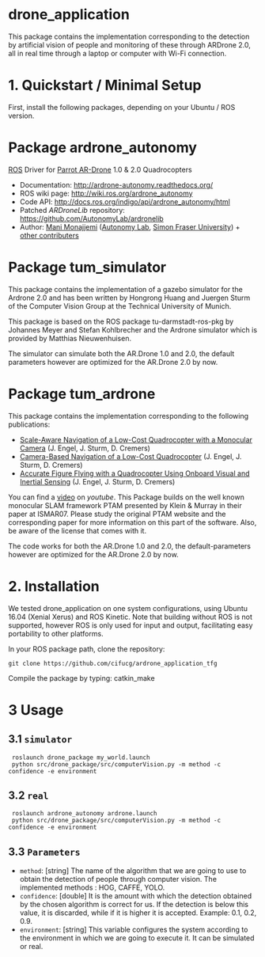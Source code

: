 # drone_application
This package contains the implementation corresponding to the detection by artificial vision of people and monitoring of these through ARDrone 2.0, all in real time through a laptop or computer with Wi-Fi connection.

# 1. Quickstart / Minimal Setup
First, install the following packages, depending on your Ubuntu / ROS version.

# Package ardrone_autonomy 
[ROS](http://ros.org) Driver for [Parrot AR-Drone](http://ardrone2.parrot.com/) 1.0 & 2.0 Quadrocopters

* Documentation: http://ardrone-autonomy.readthedocs.org/
* ROS wiki page: http://wiki.ros.org/ardrone_autonomy
* Code API: http://docs.ros.org/indigo/api/ardrone_autonomy/html
* Patched _ARDroneLib_ repository: https://github.com/AutonomyLab/ardronelib
* Author: [Mani Monajjemi](http://mani.im) ([Autonomy Lab](http://autonomylab.org), [Simon Fraser University](http://www.sfu.ca)) + [other contributers](http://ardrone-autonomy.readthedocs.org/en/latest/contributers.html)

# Package tum_simulator 

This package contains the implementation of a gazebo simulator for the Ardrone 2.0 and has been written by Hongrong Huang and Juergen Sturm of the Computer Vision Group at the Technical University of Munich.

This package is based on the ROS package tu-darmstadt-ros-pkg by Johannes Meyer and Stefan Kohlbrecher and the Ardrone simulator which is provided by Matthias Nieuwenhuisen.

The simulator can simulate both the AR.Drone 1.0 and 2.0, the default parameters however are optimized for the AR.Drone 2.0 by now.

# Package tum_ardrone

This package contains the implementation corresponding to the following publications:

- [Scale-Aware Navigation of a Low-Cost Quadrocopter with a Monocular Camera](https://vision.in.tum.de/_media/spezial/bib/engel14ras.pdf) (J. Engel, J. Sturm, D. Cremers)
- [Camera-Based Navigation of a Low-Cost Quadrocopter](https://vision.in.tum.de/_media/spezial/bib/engel12iros.pdf) (J. Engel, J. Sturm, D. Cremers)
- [Accurate Figure Flying with a Quadrocopter Using Onboard Visual and Inertial Sensing](https://vision.in.tum.de/_media/spezial/bib/engel12vicomor.pdf) (J. Engel, J. Sturm, D. Cremers) 

You can find a [video](https://www.youtube.com/watch?feature=player_embedded&v=eznMokFQmpc) on *youtube*.
This Package builds on the well known monocular SLAM framework PTAM presented by Klein & Murray in their paper at ISMAR07. Please study the original PTAM website and the corresponding paper for more information on this part of the software. Also, be aware of the license that comes with it. 

The code works for both the AR.Drone 1.0 and 2.0, the default-parameters however are optimized for the AR.Drone 2.0 by now.


# 2. Installation
We tested drone_application on one system configurations, using Ubuntu 16.04 (Xenial Xerus) and ROS Kinetic. Note that building without ROS is not supported, however ROS is only used for input and output, facilitating easy portability to other platforms.

In your ROS package path, clone the repository:

    git clone https://github.com/cifucg/ardrone_application_tfg

Compile the package by typing:
    catkin_make
        
# 3 Usage

## 3.1 `simulator`
     roslaunch drone_package my_world.launch 
     python src/drone_package/src/computerVision.py -m method -c confidence -e environment
## 3.2 `real`    
     roslaunch ardrone_autonomy ardrone.launch 
     python src/drone_package/src/computerVision.py -m method -c confidence -e environment

## 3.3 `Parameters`
* `method`: [string] The name of the algorithm that we are going to use to obtain the detection of people through computer vision. The implemented methods : HOG, CAFFE, YOLO.
* `confidence`: [double] It is the amount with which the detection obtained by the chosen algorithm is correct for us. If the detection is below this value, it is discarded, while if it is higher it is accepted. Example: 0.1, 0.2, 0.9.
* `environment`: [string] This variable configures the system according to the environment in which we are going to execute it. It can be simulated or real.
